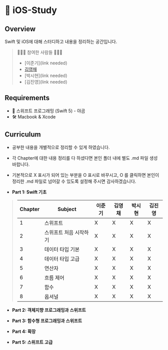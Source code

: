 #  iOS-Study
## Overview

Swift 및 iOS에 대해 스터디하고 내용을 정리하는 공간입니다.

> 👩🏻‍💻 참여한 사람들 🧑🏻‍💻
>
> - [이준기](link needed)
> - [김영채](https://github.com/kevinkim2586)
> - [박시현](link needed)
> - [김진영](link needed)

## Requirements

- 📙 스위프트 프로그래밍 (Swift 5) - 야곰
- 🛠 Macbook & Xcode

## Curriculum
* 공부한 내용을 개별적으로 정리할 수 있게 하였습니다. 
* 각 Chapter에 대한 내용 정리를 다 하셨다면 본인 폴더 내에 별도 .md 파일 생성 바랍니다.
* 기본적으로 X 표시가 되어 있는 부분을 O 표시로 바꾸시고, O 를 클릭하면 본인이 정리한 .md 파일로 넘어갈 수 있도록 설정해 주시면 감사하겠습니다. 

* **Part 1: Swift 기초**

> | Chapter | Subject           | 이준기 | 김영채 | 박시현 | 김진영 |
> | ------- | ----------------- | ---- | ---- | ----  | ---- |
> | 1       | 스위프트             |  X  |   X  |   X   |  X |
> | 2       | 스위프트 처음 시작하기  |  X  |   X  |   X   |  X |
> | 3       | 데이터 타입 기본      |  X  |   X  |   X   |  X |
> | 4       | 데이터 타입 고급      |  X  |   X  |   X   |  X |
> | 5       | 연산자              |  X  |   X  |   X   |  X |
> | 6       | 흐름 제어           |   X  |   X  |   X   |  X |
> | 7       | 함수               |  X  |   X  |   X   |  X |
> | 8       | 옵셔널              |  X  |   X  |   X   |  X |



* **Part 2: 객체지향 프로그래밍과 스위프트**

* **Part 3: 함수형 프로그래밍과 스위프트**

* **Part 4: 확장**

* **Part 5: 스위프트 고급**
